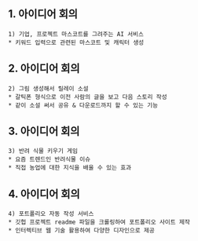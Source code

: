 
## 1. 아이디어 회의

    1) 기업, 프로젝트 마스코트를 그려주는 AI 서비스
    * 키워드 입력으로 관련된 마스코트 및 캐릭터 생성

## 2. 아이디어 회의

    2) 그림 생성해서 릴레이 소설
    * 갈틱폰 형식으로 이전 사람의 글을 보고 다음 스토리 작성
    * 같이 소설 써서 공유 & 다운로드까지 할 수 있는 기능

## 3. 아이디어 회의
    
    3) 반려 식물 키우기 게임
    * 요즘 트렌드인 반려식물 이슈
    * 직접 농업에 대한 지식을 배울 수 있는 효과

## 4. 아이디어 회의
    4) 포트폴리오 자동 작성 서비스
    * 깃헙 프로젝트 readme 파일을 크롤링하여 포트폴리오 사이트 제작
    * 인터렉티브 웹 기술 활용하여 다양한 디자인으로 제공
